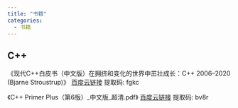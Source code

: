 ```yaml
---
title: "书籍"
categories:
  - 书籍
---
```


## C++

《现代C++白皮书（中文版）在拥挤和变化的世界中茁壮成长：C++ 2006–2020 (Bjarne Stroustrup)》 [百度云链接](https://pan.baidu.com/s/1H89Gau00IVzxqgQfwbXceQ?pwd=fgkc) 提取码: fgkc

《C++ Primer Plus（第6版）_中文版_超清.pdf》 [百度云链接](https://pan.baidu.com/s/1uNvsEu_e-34KgpDiEDnfhg?pwd=bv8r) 提取码: bv8r
